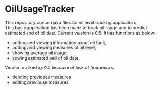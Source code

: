 # OilUsageTracker
This repository contain java files for oil level tracking application.  
This basic application has been made to track oil usage and to predict estimated end of oil date.
Current version is 0.5.
It has functions as below:
- adding and viewing information about oil tank,
- adding and viewing measures of oil level,
- showing average oil usage,
- sowing estimated end of oil date.

Version marked as 0.5 becouse of lack of features as:
- deleting previouse measures
- editing previouse measures 
